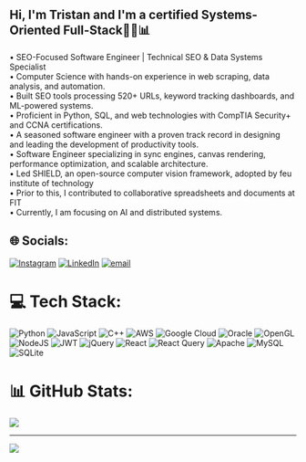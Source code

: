 ## Hi, I'm Tristan and I'm a certified Systems-Oriented Full-Stack👨‍💻📊

• SEO-Focused Software Engineer | Technical SEO & Data Systems Specialist <br/>
• Computer Science with hands-on experience in web scraping, data analysis, and automation. <br/>
• Built SEO tools processing 520+ URLs, keyword tracking dashboards, and ML-powered systems.  <br/>
• Proficient in Python, SQL, and web technologies with CompTIA Security+ and CCNA certifications.<br/>
• A seasoned software engineer with a proven track record in designing and leading the development of productivity tools.<br/>
• Software Engineer specializing in sync engines, canvas rendering, performance optimization, and scalable architecture. <br/>
• Led SHIELD, an open-source computer vision framework, adopted by feu institute of technology<br/>
• Prior to this, I contributed to collaborative spreadsheets and documents at FIT <br/>
• Currently, I am focusing on AI and distributed systems.<br/>

## 🌐 Socials:
[![Instagram](https://img.shields.io/badge/Instagram-%23E4405F.svg?logo=Instagram&logoColor=white)](https://instagram.com/trnst.vn) [![LinkedIn](https://img.shields.io/badge/LinkedIn-%230077B5.svg?logo=linkedin&logoColor=white)](https://linkedin.com/in/tristan-plaus-b887371b2) [![email](https://img.shields.io/badge/Email-D14836?logo=gmail&logoColor=white)](mailto:plaustristan@gmail.com) 

# 💻 Tech Stack:
![Python](https://img.shields.io/badge/python-3670A0?style=for-the-badge&logo=python&logoColor=ffdd54) ![JavaScript](https://img.shields.io/badge/javascript-%23323330.svg?style=for-the-badge&logo=javascript&logoColor=%23F7DF1E) ![C++](https://img.shields.io/badge/c++-%2300599C.svg?style=for-the-badge&logo=c%2B%2B&logoColor=white) ![AWS](https://img.shields.io/badge/AWS-%23FF9900.svg?style=for-the-badge&logo=amazon-aws&logoColor=white) ![Google Cloud](https://img.shields.io/badge/GoogleCloud-%234285F4.svg?style=for-the-badge&logo=google-cloud&logoColor=white) ![Oracle](https://img.shields.io/badge/Oracle-F80000?style=for-the-badge&logo=oracle&logoColor=white) ![OpenGL](https://img.shields.io/badge/OpenGL-%23FFFFFF.svg?style=for-the-badge&logo=opengl) ![NodeJS](https://img.shields.io/badge/node.js-6DA55F?style=for-the-badge&logo=node.js&logoColor=white) ![JWT](https://img.shields.io/badge/JWT-black?style=for-the-badge&logo=JSON%20web%20tokens) ![jQuery](https://img.shields.io/badge/jquery-%230769AD.svg?style=for-the-badge&logo=jquery&logoColor=white) ![React](https://img.shields.io/badge/react-%2320232a.svg?style=for-the-badge&logo=react&logoColor=%2361DAFB) ![React Query](https://img.shields.io/badge/-React%20Query-FF4154?style=for-the-badge&logo=react%20query&logoColor=white) ![Apache](https://img.shields.io/badge/apache-%23D42029.svg?style=for-the-badge&logo=apache&logoColor=white) ![MySQL](https://img.shields.io/badge/mysql-4479A1.svg?style=for-the-badge&logo=mysql&logoColor=white) ![SQLite](https://img.shields.io/badge/sqlite-%2307405e.svg?style=for-the-badge&logo=sqlite&logoColor=white)
# 📊 GitHub Stats:
![](https://github-readme-stats.vercel.app/api?username=EunjiTan&theme=dark&hide_border=false&include_all_commits=false&count_private=false)<br/>

---
[![](https://visitcount.itsvg.in/api?id=EunjiTan&icon=0&color=0)](https://visitcount.itsvg.in)

<!-- Proudly created with GPRM ( https://gprm.itsvg.in ) -->
